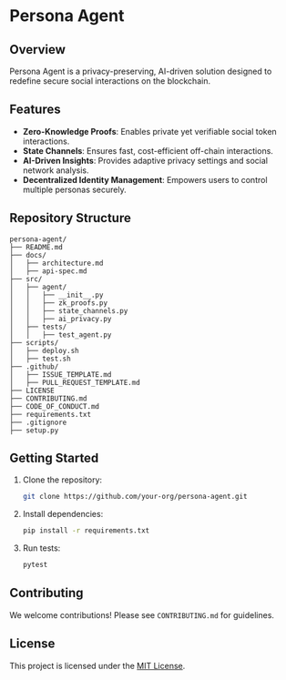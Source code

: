 # Persona Agent

## Overview
Persona Agent is a privacy-preserving, AI-driven solution designed to redefine secure social interactions on the blockchain.

## Features
- **Zero-Knowledge Proofs**: Enables private yet verifiable social token interactions.
- **State Channels**: Ensures fast, cost-efficient off-chain interactions.
- **AI-Driven Insights**: Provides adaptive privacy settings and social network analysis.
- **Decentralized Identity Management**: Empowers users to control multiple personas securely.

## Repository Structure
```
persona-agent/
├── README.md
├── docs/
│   ├── architecture.md
│   ├── api-spec.md
├── src/
│   ├── agent/
│   │   ├── __init__.py
│   │   ├── zk_proofs.py
│   │   ├── state_channels.py
│   │   ├── ai_privacy.py
│   ├── tests/
│   │   ├── test_agent.py
├── scripts/
│   ├── deploy.sh
│   ├── test.sh
├── .github/
│   ├── ISSUE_TEMPLATE.md
│   ├── PULL_REQUEST_TEMPLATE.md
├── LICENSE
├── CONTRIBUTING.md
├── CODE_OF_CONDUCT.md
├── requirements.txt
├── .gitignore
├── setup.py
```

## Getting Started
1. Clone the repository:
   ```bash
   git clone https://github.com/your-org/persona-agent.git
   ```

2. Install dependencies:
   ```bash
   pip install -r requirements.txt
   ```

3. Run tests:
   ```bash
   pytest
   ```

## Contributing
We welcome contributions! Please see `CONTRIBUTING.md` for guidelines.

## License
This project is licensed under the [MIT License](LICENSE).